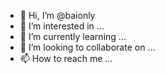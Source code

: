 - 👋 Hi, I’m @baionly
- 👀 I’m interested in ...
- 🌱 I’m currently learning ...
- 💞️ I’m looking to collaborate on ...
- 📫 How to reach me ...

<!---
baionly/baionly is a ✨ special ✨ repository because its `README.md` (this file) appears on your GitHub profile.
You can click the Preview link to take a look at your changes.
--->
